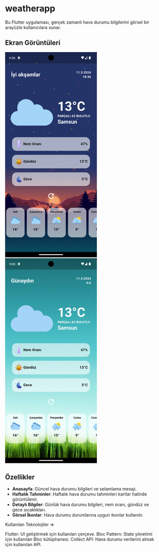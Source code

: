 # weatherapp

Bu Flutter uygulaması, gerçek zamanlı hava durumu bilgilerini görsel bir arayüzle kullanıcılara sunar.

## Ekran Görüntüleri
<div class="row">
    <img src="assets/2.png" width="300">
    <img src="assets/1.png" width="300"> 
</div>


## Özellikler

- **Anasayfa**: Güncel hava durumu bilgileri ve selamlama mesajı.
- **Haftalık Tahminler**: Haftalık hava durumu tahminleri kartlar halinde görüntülenir.
- **Detaylı Bilgiler**: Günlük hava durumu bilgileri, nem oranı, gündüz ve gece sıcaklıkları.
- **Görsel İkonlar**: Hava durumu durumlarına uygun ikonlar kullanılır.

Kullanılan Teknolojiler =>

Flutter: UI geliştirmek için kullanılan çerçeve.
Bloc Pattern: State yönetimi için kullanılan Bloc kütüphanesi.
Collect API: Hava durumu verilerini almak için kullanılan API.